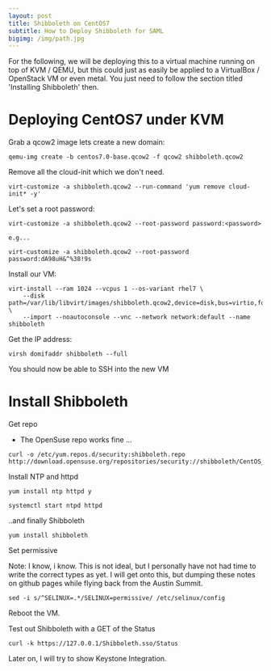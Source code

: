 ```yaml
---
layout: post
title: Shibboleth on CentOS7
subtitle: How to Deploy Shibboleth for SAML
bigimg: /img/path.jpg
---
```


For the following, we will be deploying this to a virtual machine running on top of KVM / QEMU, but this could  just as easily be applied to a VirtualBox / OpenStack VM or even metal. You just need to follow the section titled 'Installing Shibboleth' then. 

# Deploying CentOS7 under KVM

Grab a qcow2 image lets create a new domain:

~~~
qemu-img create -b centos7.0-base.qcow2 -f qcow2 shibboleth.qcow2
~~~

Remove all the cloud-init which we don't need.

~~~
virt-customize -a shibboleth.qcow2 --run-command 'yum remove cloud-init* -y'
~~~

Let's set a root password:

~~~
virt-customize -a shibboleth.qcow2 --root-password password:<password>

e.g...

virt-customize -a shibboleth.qcow2 --root-password password:dA98uH&^%38!9s
~~~

Install our VM:

~~~
virt-install --ram 1024 --vcpus 1 --os-variant rhel7 \
    --disk path=/var/lib/libvirt/images/shibboleth.qcow2,device=disk,bus=virtio,format=qcow2 \
    --import --noautoconsole --vnc --network network:default --name shibboleth
~~~

Get the IP address:

~~~
virsh domifaddr shibboleth --full
~~~

You should now be able to SSH into the new VM

# Install Shibboleth

Get repo

* The OpenSuse repo works fine ...

~~~
curl -o /etc/yum.repos.d/security:shibboleth.repo http://download.opensuse.org/repositories/security://shibboleth/CentOS_7/security:shibboleth.repo
~~~

Install NTP and httpd

~~~
yum install ntp httpd y
~~~

~~~
systemctl start ntpd httpd
~~~

..and finally Shibboleth

~~~
yum install shibboleth
~~~

Set permissive

Note: I know, i know. This is not ideal, but I personally have not had time to write the correct types as yet. I will get onto this, but dumping these notes on github pages while flying back from the Austin Summit.

~~~
sed -i s/^SELINUX=.*/SELINUX=permissive/ /etc/selinux/config
~~~

Reboot the VM.

Test out Shibboleth with a GET of the Status

~~~
curl -k https://127.0.0.1/Shibboleth.sso/Status
~~~

Later on, I will try to show Keystone Integration.

